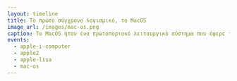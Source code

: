 ```yaml
---
layout: timeline 
title: Το πρώτο σύγχρονο λογισμικό, το MacOS
image_url: /images/mac-os.png
caption: To MacOS ήταν ένα πρωτοποριακό λειτουργικό σύστημα που έφερε την επανάσταση στις δυνατότητες των υπολογιστών στην εποχή του.
events:
  - apple-i-computer
  - apple2
  - apple-lisa 
  - mac-os
---
```

